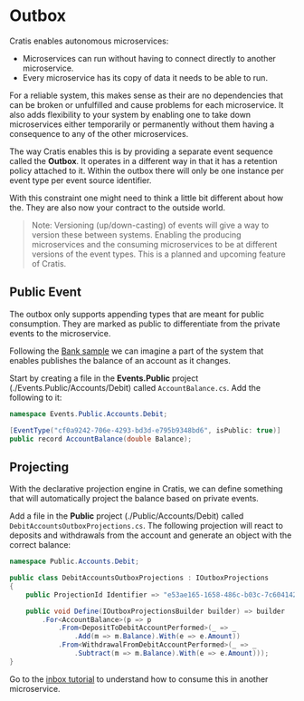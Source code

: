 # Outbox

Cratis enables autonomous microservices:

* Microservices can run without having to connect directly to another microservice.
* Every microservice has its copy of data it needs to be able to run.

For a reliable system, this makes sense as their are no dependencies that can be broken
or unfulfilled and cause problems for each microservice. It also adds flexibility to your
system by enabling one to take down microservices either temporarily or permanently without
them having a consequence to any of the other microservices.

The way Cratis enables this is by providing a separate event sequence called the **Outbox**.
It operates in a different way in that it has a retention policy attached to it.
Within the outbox there will only be one instance per event type per event source identifier.

With this constraint one might need to think a little bit different about how the.
They are also now your contract to the outside world.

> Note: Versioning (up/down-casting) of events will give a way to version these between systems.
> Enabling the producing microservices and the consuming microservices to be at different
> versions of the event types. This is a planned and upcoming feature of Cratis.

## Public Event

The outbox only supports appending types that are meant for public consumption. They are marked
as public to differentiate from the private events to the microservice.

Following the [Bank sample](../../../Samples/Banking/Bank/) we can imagine a part of the system that enables
publishes the balance of an account as it changes.

Start by creating a file in the **Events.Public** project (./Events.Public/Accounts/Debit) called `AccountBalance.cs`.
Add the following to it:

```csharp
namespace Events.Public.Accounts.Debit;

[EventType("cf0a9242-706e-4293-bd3d-e795b9348bd6", isPublic: true)]
public record AccountBalance(double Balance);
```

## Projecting

With the declarative projection engine in Cratis, we can define something that will automatically
project the balance based on private events.

Add a file in the **Public** project (./Public/Accounts/Debit) called `DebitAccountsOutboxProjections.cs`.
The following projection will react to deposits and withdrawals from the account and generate an object
with the correct balance:

```csharp
namespace Public.Accounts.Debit;

public class DebitAccountsOutboxProjections : IOutboxProjections
{
    public ProjectionId Identifier => "e53ae165-1658-486c-b03c-7c6041428851";

    public void Define(IOutboxProjectionsBuilder builder) => builder
        .For<AccountBalance>(p => p
            .From<DepositToDebitAccountPerformed>(_ => _
                .Add(m => m.Balance).With(e => e.Amount))
            .From<WithdrawalFromDebitAccountPerformed>(_ => _
                .Subtract(m => m.Balance).With(e => e.Amount)));
}
```

Go to the [inbox tutorial](../inbox/index.md) to understand how to consume this in another microservice.
